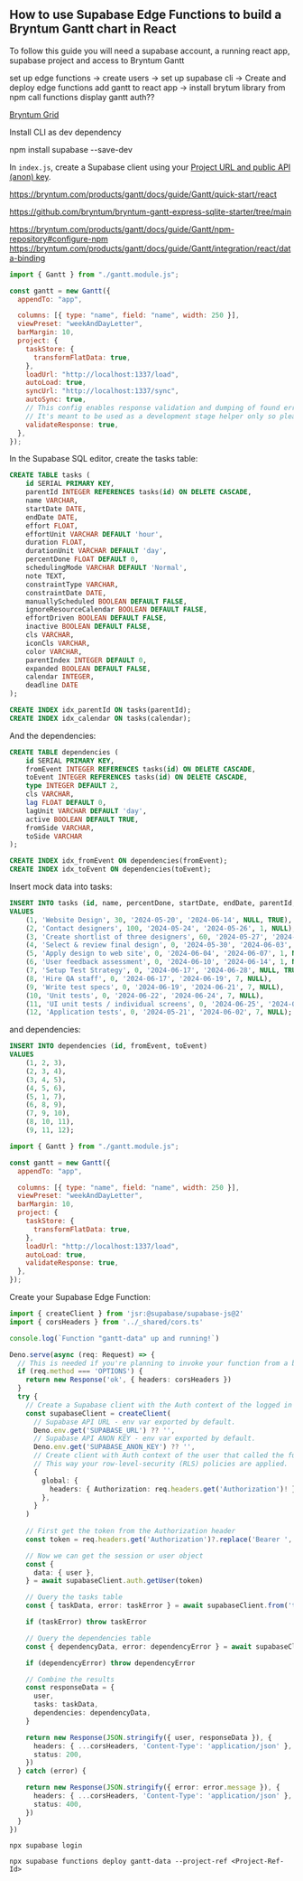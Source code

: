 ## How to use Supabase Edge Functions to build a Bryntum Gantt chart in React

  To follow this guide you will need a supabase account, a running react app, supabase project and access to Bryntum Gantt

set up edge functions -> create users -> set up supabase cli -> Create and deploy edge functions
add gantt to react app -> install brytum library from npm
call functions
display gantt
auth??

[Bryntum Grid]()

Install CLI as dev dependency

npm install supabase --save-dev

  In `index.js`, create a Supabase client using your [Project URL and public API (anon) key](https://supabase.com/dashboard/project/_/settings/api).

https://bryntum.com/products/gantt/docs/guide/Gantt/quick-start/react

https://github.com/bryntum/bryntum-gantt-express-sqlite-starter/tree/main

https://bryntum.com/products/gantt/docs/guide/Gantt/npm-repository#configure-npm
https://bryntum.com/products/gantt/docs/guide/Gantt/integration/react/data-binding


```javascript
import { Gantt } from "./gantt.module.js";

const gantt = new Gantt({
  appendTo: "app",

  columns: [{ type: "name", field: "name", width: 250 }],
  viewPreset: "weekAndDayLetter",
  barMargin: 10,
  project: {
    taskStore: {
      transformFlatData: true,
    },
    loadUrl: "http://localhost:1337/load",
    autoLoad: true,
    syncUrl: "http://localhost:1337/sync",
    autoSync: true,
    // This config enables response validation and dumping of found errors to the browser console.
    // It's meant to be used as a development stage helper only so please set it to false for production.
    validateResponse: true,
  },
});
```

In the Supabase SQL editor, create the tasks table:
```sql
CREATE TABLE tasks (
    id SERIAL PRIMARY KEY,
    parentId INTEGER REFERENCES tasks(id) ON DELETE CASCADE,
    name VARCHAR,
    startDate DATE,
    endDate DATE,
    effort FLOAT,
    effortUnit VARCHAR DEFAULT 'hour',
    duration FLOAT,
    durationUnit VARCHAR DEFAULT 'day',
    percentDone FLOAT DEFAULT 0,
    schedulingMode VARCHAR DEFAULT 'Normal',
    note TEXT,
    constraintType VARCHAR,
    constraintDate DATE,
    manuallyScheduled BOOLEAN DEFAULT FALSE,
    ignoreResourceCalendar BOOLEAN DEFAULT FALSE,
    effortDriven BOOLEAN DEFAULT FALSE,
    inactive BOOLEAN DEFAULT FALSE,
    cls VARCHAR,
    iconCls VARCHAR,
    color VARCHAR,
    parentIndex INTEGER DEFAULT 0,
    expanded BOOLEAN DEFAULT FALSE,
    calendar INTEGER,
    deadline DATE
);

CREATE INDEX idx_parentId ON tasks(parentId);
CREATE INDEX idx_calendar ON tasks(calendar);
```

And the dependencies:
```sql
CREATE TABLE dependencies (
    id SERIAL PRIMARY KEY,
    fromEvent INTEGER REFERENCES tasks(id) ON DELETE CASCADE,
    toEvent INTEGER REFERENCES tasks(id) ON DELETE CASCADE,
    type INTEGER DEFAULT 2,
    cls VARCHAR,
    lag FLOAT DEFAULT 0,
    lagUnit VARCHAR DEFAULT 'day',
    active BOOLEAN DEFAULT TRUE,
    fromSide VARCHAR,
    toSide VARCHAR
);

CREATE INDEX idx_fromEvent ON dependencies(fromEvent);
CREATE INDEX idx_toEvent ON dependencies(toEvent);
```

Insert mock data into tasks:
```sql
INSERT INTO tasks (id, name, percentDone, startDate, endDate, parentId, expanded)
VALUES
    (1, 'Website Design', 30, '2024-05-20', '2024-06-14', NULL, TRUE),
    (2, 'Contact designers', 100, '2024-05-24', '2024-05-26', 1, NULL),
    (3, 'Create shortlist of three designers', 60, '2024-05-27', '2024-05-29', 1, NULL),
    (4, 'Select & review final design', 0, '2024-05-30', '2024-06-03', 1, NULL),
    (5, 'Apply design to web site', 0, '2024-06-04', '2024-06-07', 1, NULL),
    (6, 'User feedback assessment', 0, '2024-06-10', '2024-06-14', 1, NULL),
    (7, 'Setup Test Strategy', 0, '2024-06-17', '2024-06-28', NULL, TRUE),
    (8, 'Hire QA staff', 0, '2024-06-17', '2024-06-19', 7, NULL),
    (9, 'Write test specs', 0, '2024-06-19', '2024-06-21', 7, NULL),
    (10, 'Unit tests', 0, '2024-06-22', '2024-06-24', 7, NULL),
    (11, 'UI unit tests / individual screens', 0, '2024-06-25', '2024-06-28', 7, NULL),
    (12, 'Application tests', 0, '2024-05-21', '2024-06-02', 7, NULL);
```

and dependencies:
```sql
INSERT INTO dependencies (id, fromEvent, toEvent)
VALUES
    (1, 2, 3),
    (2, 3, 4),
    (3, 4, 5),
    (4, 5, 6),
    (5, 1, 7),
    (6, 8, 9),
    (7, 9, 10),
    (8, 10, 11),
    (9, 11, 12);
```

```javascript
import { Gantt } from "./gantt.module.js";

const gantt = new Gantt({
  appendTo: "app",

  columns: [{ type: "name", field: "name", width: 250 }],
  viewPreset: "weekAndDayLetter",
  barMargin: 10,
  project: {
    taskStore: {
      transformFlatData: true,
    },
    loadUrl: "http://localhost:1337/load",
    autoLoad: true,
    validateResponse: true,
  },
});
```


Create your Supabase Edge Function:
```ts
import { createClient } from 'jsr:@supabase/supabase-js@2'
import { corsHeaders } from '../_shared/cors.ts'

console.log(`Function "gantt-data" up and running!`)

Deno.serve(async (req: Request) => {
  // This is needed if you're planning to invoke your function from a browser.
  if (req.method === 'OPTIONS') {
    return new Response('ok', { headers: corsHeaders })
  }
  try {
    // Create a Supabase client with the Auth context of the logged in user.
    const supabaseClient = createClient(
      // Supabase API URL - env var exported by default.
      Deno.env.get('SUPABASE_URL') ?? '',
      // Supabase API ANON KEY - env var exported by default.
      Deno.env.get('SUPABASE_ANON_KEY') ?? '',
      // Create client with Auth context of the user that called the function.
      // This way your row-level-security (RLS) policies are applied.
      {
        global: {
          headers: { Authorization: req.headers.get('Authorization')! },
        },
      }
    )
    
    // First get the token from the Authorization header
    const token = req.headers.get('Authorization')?.replace('Bearer ', '') ?? ''

    // Now we can get the session or user object
    const {
      data: { user },
    } = await supabaseClient.auth.getUser(token)

    // Query the tasks table
    const { taskData, error: taskError } = await supabaseClient.from('tasks').select('*')

    if (taskError) throw taskError

    // Query the dependencies table
    const { dependencyData, error: dependencyError } = await supabaseClient.from('dependencies').select('*')

    if (dependencyError) throw dependencyError

    // Combine the results
    const responseData = {
      user,
      tasks: taskData,
      dependencies: dependencyData,
    }

    return new Response(JSON.stringify({ user, responseData }), {
      headers: { ...corsHeaders, 'Content-Type': 'application/json' },
      status: 200,
    })
  } catch (error) {

    return new Response(JSON.stringify({ error: error.message }), {
      headers: { ...corsHeaders, 'Content-Type': 'application/json' },
      status: 400,
    })
  }
})
```
```shell
npx supabase login
```

```
npx supabase functions deploy gantt-data --project-ref <Project-Ref-Id>
```

